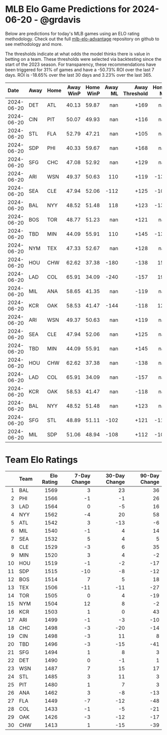 # MLB Elo Game Predictions for 2024-06-20 - @grdavis
Below are predictions for today's MLB games using an ELO rating methodology. Check out the full [mlb-elo-advantage](https://github.com/grdavis/mlb-elo-advantage) repository on github to see methodology and more.

The thresholds indicate at what odds the model thinks there is value in betting on a team. These thresholds were selected via backtesting since the start of the 2023 season. For transparency, these recommendations have been triggered for 31% of games and have a -50.73% ROI over the last 7 days. ROI is -18.65% over the last 30 days and 3.23% over the last 365.

| Date       | Away   | Home   |   Away WinP |   Home WinP |   Away ML |   Away Threshold |   Home ML |   Home Threshold |
|:-----------|:-------|:-------|------------:|------------:|----------:|-----------------:|----------:|-----------------:|
| 2024-06-20 | DET    | ATL    |       40.13 |       59.87 |       nan |             +169 |       nan |             -124 |
| 2024-06-20 | CIN    | PIT    |       50.07 |       49.93 |       nan |             +116 |       nan |             +116 |
| 2024-06-20 | STL    | FLA    |       52.79 |       47.21 |       nan |             +105 |       nan |             +129 |
| 2024-06-20 | SDP    | PHI    |       40.33 |       59.67 |       nan |             +168 |       nan |             -123 |
| 2024-06-20 | SFG    | CHC    |       47.08 |       52.92 |       nan |             +129 |       nan |             +104 |
| 2024-06-20 | ARI    | WSN    |       49.37 |       50.63 |       110 |             +119 |      -130 |             +113 |
| 2024-06-20 | SEA    | CLE    |       47.94 |       52.06 |      -112 |             +125 |      -104 |             +107 |
| 2024-06-20 | BAL    | NYY    |       48.52 |       51.48 |       118 |             +123 |      -138 |             +110 |
| 2024-06-20 | BOS    | TOR    |       48.77 |       51.23 |       nan |             +121 |       nan |             +111 |
| 2024-06-20 | TBD    | MIN    |       44.09 |       55.91 |       110 |             +145 |      -130 |             -107 |
| 2024-06-20 | NYM    | TEX    |       47.33 |       52.67 |       nan |             +128 |       nan |             +105 |
| 2024-06-20 | HOU    | CHW    |       62.62 |       37.38 |      -180 |             -138 |       152 |             +189 |
| 2024-06-20 | LAD    | COL    |       65.91 |       34.09 |      -240 |             -157 |       194 |             +217 |
| 2024-06-20 | MIL    | ANA    |       58.65 |       41.35 |       nan |             -119 |       nan |             +161 |
| 2024-06-20 | KCR    | OAK    |       58.53 |       41.47 |      -144 |             -118 |       122 |             +160 |
| 2024-06-20 | ARI    | WSN    |       49.37 |       50.63 |       nan |             +119 |       nan |             +113 |
| 2024-06-20 | SEA    | CLE    |       47.94 |       52.06 |       nan |             +125 |       nan |             +107 |
| 2024-06-20 | TBD    | MIN    |       44.09 |       55.91 |       nan |             +145 |       nan |             -107 |
| 2024-06-20 | HOU    | CHW    |       62.62 |       37.38 |       nan |             -138 |       nan |             +189 |
| 2024-06-20 | LAD    | COL    |       65.91 |       34.09 |       nan |             -157 |       nan |             +217 |
| 2024-06-20 | KCR    | OAK    |       58.53 |       41.47 |       nan |             -118 |       nan |             +160 |
| 2024-06-20 | BAL    | NYY    |       48.52 |       51.48 |       nan |             +123 |       nan |             +110 |
| 2024-06-20 | SFG    | STL    |       48.89 |       51.11 |      -102 |             +121 |      -116 |             +111 |
| 2024-06-20 | MIL    | SDP    |       51.06 |       48.94 |      -108 |             +112 |      -108 |             +121 |

# Team Elo Ratings
|    | Team   |   Elo Rating |   7-Day Change |   30-Day Change |   90-Day Change |
|---:|:-------|-------------:|---------------:|----------------:|----------------:|
|  1 | BAL    |         1569 |              3 |              23 |              36 |
|  2 | PHI    |         1566 |             -1 |              -1 |              26 |
|  3 | LAD    |         1564 |              0 |              -5 |              16 |
|  4 | NYY    |         1562 |             -4 |              20 |              58 |
|  5 | ATL    |         1542 |              3 |             -13 |              -6 |
|  6 | MIL    |         1540 |             -1 |               4 |              14 |
|  7 | SEA    |         1532 |              5 |               4 |               5 |
|  8 | CLE    |         1529 |             -3 |               6 |              35 |
|  9 | MIN    |         1520 |              3 |               4 |              -2 |
| 10 | HOU    |         1519 |             -1 |              -2 |             -17 |
| 11 | SDP    |         1515 |            -10 |              -8 |             -12 |
| 12 | BOS    |         1514 |              7 |               5 |              18 |
| 13 | TEX    |         1506 |            -11 |             -11 |             -27 |
| 14 | TOR    |         1505 |              0 |               4 |             -19 |
| 15 | NYM    |         1504 |             12 |               8 |              -2 |
| 16 | KCR    |         1503 |              1 |               0 |              43 |
| 17 | ARI    |         1499 |             -1 |              -3 |             -10 |
| 18 | CHC    |         1498 |             -3 |             -20 |             -14 |
| 19 | CIN    |         1498 |             -3 |              11 |               8 |
| 20 | TBD    |         1496 |             -3 |             -15 |             -41 |
| 21 | SFG    |         1494 |              1 |               8 |               3 |
| 22 | DET    |         1490 |              0 |              -1 |               1 |
| 23 | WSN    |         1487 |              7 |              15 |              17 |
| 24 | STL    |         1485 |              3 |              11 |               3 |
| 25 | PIT    |         1480 |              1 |               7 |               3 |
| 26 | ANA    |         1462 |              3 |              -8 |             -13 |
| 27 | FLA    |         1449 |             -7 |             -12 |             -48 |
| 28 | COL    |         1433 |             -1 |              -5 |             -21 |
| 29 | OAK    |         1426 |             -3 |             -12 |             -17 |
| 30 | CHW    |         1413 |              1 |             -15 |             -39 |
